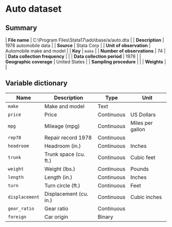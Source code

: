 # Auto dataset

## Summary

| **File name**                 | C:\Program Files\Stata17\ado\base/a/auto.dta |
| **Description**               | 1978 automobile data                         |
| **Source**                    | Stata Corp                                   |
| **Unit of observation**       | Automobile make and model                    |
| **Key**                       | `make`                                       |
| **Number of observations**    | 74                                           |
| **Data collection frequency** |                                              |
| **Data collection period**    | 1978                                         |
| **Geographic coverage**       | United States                                |
| **Sampling procedure**        |                                              |
| **Weights**                   |                                              |


## Variable dictionary

| Name           | Description            | Type        | Unit              |
|----------------|------------------------|-------------|-------------------|
| `make`         | Make and model         | Text        |                   |
| `price`        | Price                  | Continuous  | US Dollars        |     
| `mpg`          | Mileage (mpg)          | Continuous  | Miles per gallon  |
| `rep78`        | Repair record 1978     | Continuous  |                   |
| `headroom`     | Headroom (in.)         | Continuous  | Inches            |
| `trunk`        | Trunk space (cu. ft.)  | Continuous  | Cubic feet        |
| `weight`       | Weight (lbs.)          | Continuous  | Pounds            |
| `length`       | Length (in.)           | Continuous  | Inches            |
| `turn`         | Turn circle (ft.)      | Continuous  | Feet              |
| `displacement` | Displacement (cu. in.) | Continuous  | Cubic inches      |
| `gear_ratio`   | Gear ratio             | Continuous  |                   |
| `foreign`      | Car origin             | Binary      |                   |